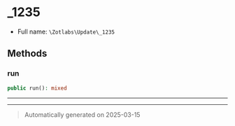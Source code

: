 
# _1235





* Full name: `\Zotlabs\Update\_1235`




## Methods


### run



```php
public run(): mixed
```












***


***
> Automatically generated on 2025-03-15
